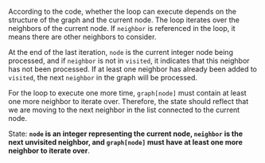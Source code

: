 According to the code, whether the loop can execute depends on the structure of the graph and the current node. The loop iterates over the neighbors of the current node. If `neighbor` is referenced in the loop, it means there are other neighbors to consider.

At the end of the last iteration, `node` is the current integer node being processed, and if `neighbor` is not in `visited`, it indicates that this neighbor has not been processed. If at least one neighbor has already been added to `visited`, the next `neighbor` in the graph will be processed.

For the loop to execute one more time, `graph[node]` must contain at least one more neighbor to iterate over. Therefore, the state should reflect that we are moving to the next neighbor in the list connected to the current node.

State: **`node` is an integer representing the current node, `neighbor` is the next unvisited neighbor, and `graph[node]` must have at least one more neighbor to iterate over**.